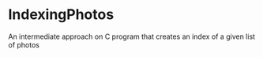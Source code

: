 # IndexingPhotos
An intermediate approach on C program that creates an index of a given list of photos
